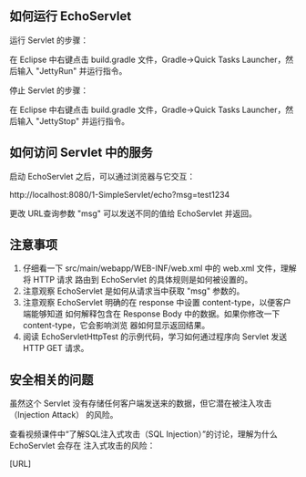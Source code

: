 ## 如何运行 EchoServlet ##

运行 Servlet 的步骤：

在 Eclipse 中右键点击 build.gradle 文件，Gradle->Quick Tasks Launcher，然后输入
"JettyRun" 并运行指令。

停止 Servlet 的步骤：

在 Eclipse 中右键点击 build.gradle 文件，Gradle->Quick Tasks Launcher，然后输入
"JettyStop" 并运行指令。

## 如何访问 Servlet 中的服务

启动 EchoServlet 之后，可以通过浏览器与它交互：

http://localhost:8080/1-SimpleServlet/echo?msg=test1234

更改 URL查询参数 "msg" 可以发送不同的值给 EchoServlet 并返回。

## 注意事项

1. 仔细看一下 src/main/webapp/WEB-INF/web.xml 中的 web.xml 文件，理解将 HTTP 请求
   路由到 EchoServlet 的具体规则是如何被设置的。
2. 注意观察 EchoServlet 是如何从请求当中获取 "msg" 参数的。
3. 注意观察 EchoServlet 明确的在 response 中设置 content-type，以便客户端能够知道
   如何解释包含在 Response Body 中的数据。如果你修改一下 content-type，它会影响浏览
   器如何显示返回结果。
4. 阅读 EchoServletHttpTest 的示例代码，学习如何通过程序向 Servlet 发送 HTTP GET 请求。

## 安全相关的问题

虽然这个 Servlet 没有存储任何客户端发送来的数据，但它潜在被注入攻击（Injection Attack）
的风险。

查看视频课件中“了解SQL注入式攻击（SQL Injection）”的讨论，理解为什么 EchoServlet 会存在
注入式攻击的风险： 

[URL]